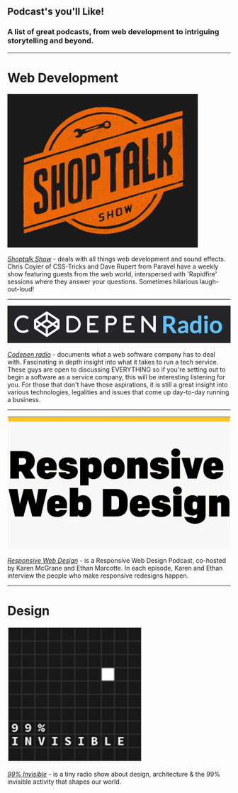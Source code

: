 ## Podcast's you'll Like!

### A list of great podcasts, from web development to intriguing storytelling and beyond.

<hr>

# Web Development

[<img src="https://github.com/admench/podcasts-you-ll-like/blob/master/images/Shoptalk.png" alt="Shoptalk Show">](http://shoptalkshow.com/)

*[Shoptalk Show](http://shoptalkshow.com/)* - deals with all things web development and sound effects. Chris Coyier of CSS-Tricks and Dave Rupert from Paravel have a weekly show featuring guests from the web world, interspersed with 'Rapidfire' sessions where they answer your questions. Sometimes hilarious laugh-out-loud!

<hr>

[<img src="https://github.com/admench/podcasts-you-ll-like/blob/master/images/Codepen.png" alt="Codepen Radio">](http://blog.codepen.io/radio/)

*[Codepen radio](http://blog.codepen.io/radio/)* - documents what a web software company has to deal with. Fascinating in depth insight into what it takes to run a tech service. These guys are open to discussing EVERYTHING so if you're setting out to begin a software as a service company, this will be interesting listening for you. For those that don't have those aspirations, it is still a great insight into various technologies, legalities and issues that come up day-to-day running a business.

<hr>

[<img src="https://github.com/admench/podcasts-you-ll-like/blob/master/images/Responsivewebdesign.png" alt="Responsive Web Design">](http://responsivewebdesign.com/podcast/)

*[Responsive Web Design](http://responsivewebdesign.com/podcast/)* -  is a Responsive Web Design Podcast, co-hosted by Karen McGrane and Ethan Marcotte. In each episode, Karen and Ethan interview the people who make responsive redesigns happen.

<hr>

# Design

[<img src="https://github.com/admench/podcasts-you-ll-like/blob/master/images/99percentinvisible.png" alt="Responsive Web Design">](http://99percentinvisible.org/)

*[99% Invisible](http://99percentinvisible.org/)* -  is a tiny radio show about design, architecture & the 99% invisible activity that shapes our world.
